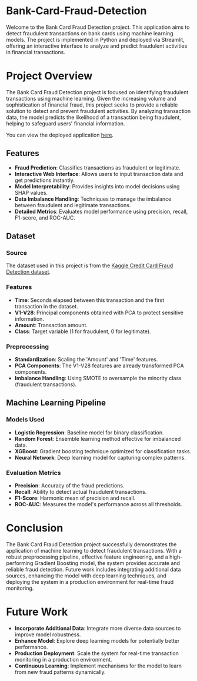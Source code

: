 # Bank-Card-Fraud-Detection

Welcome to the Bank Card Fraud Detection project. This application aims to detect fraudulent transactions on bank cards using machine learning models. The project is implemented in Python and deployed via Streamlit, offering an interactive interface to analyze and predict fraudulent activities in financial transactions.

# Project Overview
The Bank Card Fraud Detection project is focused on identifying fraudulent transactions using machine learning. Given the increasing volume and sophistication of financial fraud, this project seeks to provide a reliable solution to detect and prevent fraudulent activities. By analyzing transaction data, the model predicts the likelihood of a transaction being fraudulent, helping to safeguard users' financial information.

You can view the deployed application [here](https://bank-card-fraud-detection.streamlit.app/).

## Features

- **Fraud Prediction**: Classifies transactions as fraudulent or legitimate.
- **Interactive Web Interface**: Allows users to input transaction data and get predictions instantly.
- **Model Interpretability**: Provides insights into model decisions using SHAP values.
- **Data Imbalance Handling**: Techniques to manage the imbalance between fraudulent and legitimate transactions.
- **Detailed Metrics**: Evaluates model performance using precision, recall, F1-score, and ROC-AUC.

## Dataset

### Source

The dataset used in this project is from the [Kaggle Credit Card Fraud Detection dataset](https://www.kaggle.com/mlg-ulb/creditcardfraud).

### Features

- **Time**: Seconds elapsed between this transaction and the first transaction in the dataset.
- **V1-V28**: Principal components obtained with PCA to protect sensitive information.
- **Amount**: Transaction amount.
- **Class**: Target variable (1 for fraudulent, 0 for legitimate).

### Preprocessing

- **Standardization**: Scaling the 'Amount' and 'Time' features.
- **PCA Components**: The V1-V28 features are already transformed PCA components.
- **Imbalance Handling**: Using SMOTE to oversample the minority class (fraudulent transactions).

## Machine Learning Pipeline

### Models Used

- **Logistic Regression**: Baseline model for binary classification.
- **Random Forest**: Ensemble learning method effective for imbalanced data.
- **XGBoost**: Gradient boosting technique optimized for classification tasks.
- **Neural Network**: Deep learning model for capturing complex patterns.

### Evaluation Metrics

- **Precision**: Accuracy of the fraud predictions.
- **Recall**: Ability to detect actual fraudulent transactions.
- **F1-Score**: Harmonic mean of precision and recall.
- **ROC-AUC**: Measures the model's performance across all thresholds.

# Conclusion

The Bank Card Fraud Detection project successfully demonstrates the application of machine learning to detect fraudulent transactions. With a robust preprocessing pipeline, effective feature engineering, and a high-performing Gradient Boosting model, the system provides accurate and reliable fraud detection. Future work includes integrating additional data sources, enhancing the model with deep learning techniques, and deploying the system in a production environment for real-time fraud monitoring.

# Future Work

- **Incorporate Additional Data**: Integrate more diverse data sources to improve model robustness.
- **Enhance Model**: Explore deep learning models for potentially better performance.
- **Production Deployment**: Scale the system for real-time transaction monitoring in a production environment.
- **Continuous Learning**: Implement mechanisms for the model to learn from new fraud patterns dynamically.
